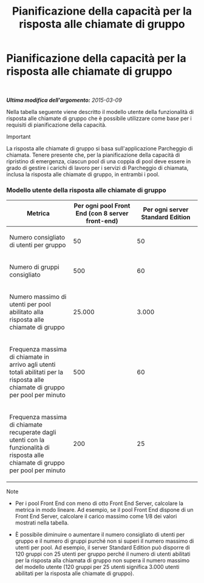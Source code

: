 ﻿---
title: Pianificazione della capacità per la risposta alle chiamate di gruppo
TOCTitle: Pianificazione della capacità per la risposta alle chiamate di gruppo
ms:assetid: 0d654a19-6cf0-4118-903d-ec2c4e519253
ms:mtpsurl: https://technet.microsoft.com/it-it/library/JJ984297(v=OCS.15)
ms:contentKeyID: 52062093
ms.date: 08/24/2015
mtps_version: v=OCS.15
ms.translationtype: HT
---

# Pianificazione della capacità per la risposta alle chiamate di gruppo

 

_**Ultima modifica dell'argomento:** 2015-03-09_

Nella tabella seguente viene descritto il modello utente della funzionalità di risposta alle chiamate di gruppo che è possibile utilizzare come base per i requisiti di pianificazione della capacità.

> [!IMPORTANT]  
> La risposta alle chiamate di gruppo si basa sull'applicazione Parcheggio di chiamata. Tenere presente che, per la pianificazione della capacità di ripristino di emergenza, ciascun pool di una coppia di pool deve essere in grado di gestire i carichi di lavoro per i servizi di Parcheggio di chiamata, inclusa la risposta alle chiamate di gruppo, in entrambi i pool.

### Modello utente della risposta alle chiamate di gruppo

<table>
<colgroup>
<col style="width: 33%" />
<col style="width: 33%" />
<col style="width: 33%" />
</colgroup>
<thead>
<tr class="header">
<th>Metrica</th>
<th>Per ogni pool Front End (con 8 server front-end)</th>
<th>Per ogni server Standard Edition</th>
</tr>
</thead>
<tbody>
<tr class="odd">
<td><p>Numero consigliato di utenti per gruppo</p></td>
<td><p>50</p></td>
<td><p>50</p></td>
</tr>
<tr class="even">
<td><p>Numero di gruppi consigliato</p></td>
<td><p>500</p></td>
<td><p>60</p></td>
</tr>
<tr class="odd">
<td><p>Numero massimo di utenti per pool abilitato alla risposta alle chiamate di gruppo</p></td>
<td><p>25.000</p></td>
<td><p>3.000</p></td>
</tr>
<tr class="even">
<td><p>Frequenza massima di chiamate in arrivo agli utenti totali abilitati per la risposta alle chiamate di gruppo per pool per minuto</p></td>
<td><p>500</p></td>
<td><p>60</p></td>
</tr>
<tr class="odd">
<td><p>Frequenza massima di chiamate recuperate dagli utenti con la funzionalità di risposta alle chiamate di gruppo per pool per minuto</p></td>
<td><p>200</p></td>
<td><p>25</p></td>
</tr>
</tbody>
</table>



> [!NOTE]
> <UL>
> 
> 
> 
> <li>
> <P>Per i pool Front End con meno di otto Front End Server, calcolare la metrica in modo lineare. Ad esempio, se il pool Front End dispone di un Front End Server, calcolare il carico massimo come 1/8 dei valori mostrati nella tabella.</P>
> 
> 
> 
> <li>
> <P>È possibile diminuire o aumentare il numero consigliato di utenti per gruppo e il numero di gruppi purché non si superi il numero massimo di utenti per pool. Ad esempio, il server Standard Edition può disporre di 120 gruppi con 25 utenti per gruppo perché il numero di utenti abilitati per la risposta alla chiamata di gruppo non supera il numero massimo del modello utente (120 gruppi per 25 utenti significa 3.000 utenti abilitati per la risposta alle chiamate di gruppo).</P></LI></UL>



